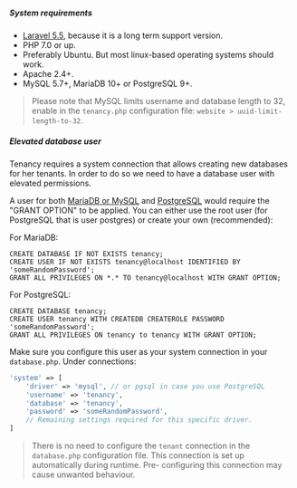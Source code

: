 ##### System requirements

- [Laravel 5.5](https://laravel.com/docs/5.5), because it is a long term support version.
- PHP 7.0 or up.
- Preferably Ubuntu. But most linux-based operating systems should work.
- Apache 2.4+.
- MySQL 5.7+, MariaDB 10+ or PostgreSQL 9+.

> Please note that MySQL limits username and database length to 32, 
enable in the `tenancy.php` configuration file:  `website > uuid-limit-length-to-32`.

##### Elevated database user

Tenancy requires a system connection that allows creating new databases for her
tenants. In order to do so we need to have a database user with elevated
permissions.

A user for both [MariaDB or MySQL][1] and [PostgreSQL][2] would require the "GRANT OPTION" to be
applied. You can either use the root user (for PostgreSQL that is user postgres) or create
your own (recommended):

For MariaDB:
```mysql
CREATE DATABASE IF NOT EXISTS tenancy;
CREATE USER IF NOT EXISTS tenancy@localhost IDENTIFIED BY 'someRandomPassword';
GRANT ALL PRIVILEGES ON *.* TO tenancy@localhost WITH GRANT OPTION;
```

For PostgreSQL:
```postgresql
CREATE DATABASE tenancy;
CREATE USER tenancy WITH CREATEDB CREATEROLE PASSWORD 'someRandomPassword';
GRANT ALL PRIVILEGES ON tenancy to tenancy WITH GRANT OPTION;
```

Make sure you configure this user as your system connection in your `database.php`.
Under connections:

```php
'system' => [
    'driver' => 'mysql', // or pgsql in case you use PostgreSQL
    'username' => 'tenancy',
    'database' => 'tenancy',
    'password' => 'someRandomPassword',
    // Remaining settings required for this specific driver.
]
```

> There is no need to configure the `tenant` connection in the `database.php`
configuration file. This connection is set up automatically during runtime. Pre-
configuring this connection may cause unwanted behaviour.

[1]: https://mariadb.com/kb/en/library/grant/#the-grant-option-privilege
[2]: https://www.postgresql.org/docs/9.6/static/sql-grant.html
